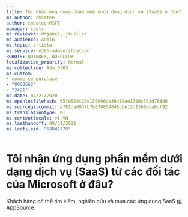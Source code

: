 ```yaml
---
title: Tôi nhận ứng dụng phần mềm dưới dạng dịch vụ (SaaS) ở đâu?
ms.author: cmcatee
author: cmcatee-MSFT
manager: scotv
ms.reviewer: drjones, jmueller
ms.audience: Admin
ms.topic: article
ms.service: o365-administration
ROBOTS: NOINDEX, NOFOLLOW
localization_priority: Normal
ms.collection: Adm_O365
ms.custom:
- commerce_purchase
- "9000562"
- "2421"
ms.date: 04/21/2020
ms.openlocfilehash: 65fe504c23e136096de36410ee1320c361d788d6
ms.sourcegitcommit: e781da003fb7b878854846cbe12b13b9dca8df92
ms.translationtype: MT
ms.contentlocale: vi-VN
ms.lasthandoff: 08/31/2021
ms.locfileid: "58841779"
---
```

# <a name="where-do-i-get-software-as-a-service-saas-apps-from-microsoft-partners"></a>Tôi nhận ứng dụng phần mềm dưới dạng dịch vụ (SaaS) từ các đối tác của Microsoft ở đâu?

Khách hàng có thể tìm kiếm, nghiên cứu và mua các ứng dụng SaaS [từ AppSource.](https://appsource.microsoft.com)